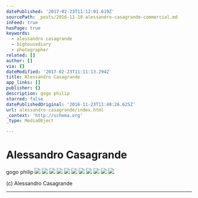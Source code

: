 ```yaml
---
datePublished: '2017-02-23T11:12:01.619Z'
sourcePath: _posts/2016-11-19-alessandro-casagrande-commercial.md
inFeed: true
hasPage: true
keywords:
  - alessandro casagrande
  - bighousediary
  - photographer
related: []
author: []
via: {}
dateModified: '2017-02-23T11:11:13.294Z'
title: Alessandro Casagrande
app_links: []
publisher: {}
description: gogo philip
starred: false
datePublishedOriginal: '2016-11-23T11:40:26.625Z'
url: alessandro-casagrande/index.html
_context: 'http://schema.org'
_type: MediaObject

---
```

# Alessandro Casagrande

gogo philip
![](https://the-grid-user-content.s3-us-west-2.amazonaws.com/3b0655c7-39af-4fc6-bb4a-45108aa921f4.jpg)
![](https://the-grid-user-content.s3-us-west-2.amazonaws.com/7c2006f9-938e-4c56-ad90-b05192f1a7de.jpg)
![](https://the-grid-user-content.s3-us-west-2.amazonaws.com/04343c61-7b4c-4abc-86a0-6a958a829770.jpg)
![](https://the-grid-user-content.s3-us-west-2.amazonaws.com/ad56da32-4068-4d53-8cfa-88ba6562c140.jpg)
![](https://the-grid-user-content.s3-us-west-2.amazonaws.com/41ab10e6-e2cb-4fb5-a2da-3a08360935e9.jpg)
![](https://the-grid-user-content.s3-us-west-2.amazonaws.com/4578ef9b-160f-456e-a878-dc070e97852a.jpg)
![](https://the-grid-user-content.s3-us-west-2.amazonaws.com/171cfe4a-346a-4d1b-a523-f5681977923c.jpg)
![](https://the-grid-user-content.s3-us-west-2.amazonaws.com/4c1500c2-08ab-40c9-a7c3-6c8632bd614f.jpg)
![](https://the-grid-user-content.s3-us-west-2.amazonaws.com/d001b278-6aec-4fe7-9bf0-af58eb0d8bf3.jpg)
![](https://the-grid-user-content.s3-us-west-2.amazonaws.com/819740bd-75e3-4f60-9b83-d45a884d8756.jpg)
![](https://the-grid-user-content.s3-us-west-2.amazonaws.com/87dfd3ee-01e8-4305-b221-0bd0cbdbbb65.jpg)

(c) Alessandro Casagrande 

---